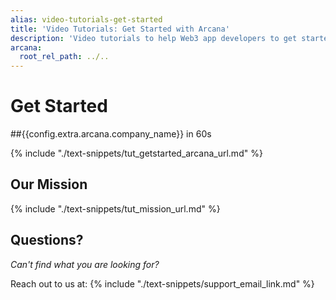 ```yaml
---
alias: video-tutorials-get-started
title: 'Video Tutorials: Get Started with Arcana'
description: 'Video tutorials to help Web3 app developers to get started with Arcana Auth and learn how to register the app, integrate the app and allow users to sign blockchain transactions.'
arcana:
  root_rel_path: ../..
---
```


# Get Started

##{{config.extra.arcana.company_name}} in 60s

{% include "./text-snippets/tut_getstarted_arcana_url.md" %}

## Our Mission

{% include "./text-snippets/tut_mission_url.md" %}

## Questions?

*Can't find what you are looking for?*

Reach out to us at: {% include "./text-snippets/support_email_link.md" %}
